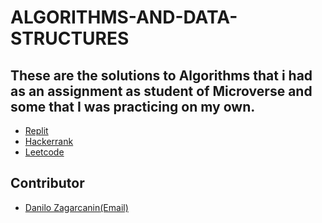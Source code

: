 # ALGORITHMS-AND-DATA-STRUCTURES
## These are the solutions to Algorithms that i had as an assignment as student of Microverse and some that I was practicing on my own.
* [Replit](https://repl.it/)
* [Hackerrank](https://www.hackerrank.com/)
* [Leetcode](https://leetcode.com/)
## Contributor 
* [Danilo Zagarcanin](https://github.com/danilozag1992)[(Email)](mailto:danilozagarcanin@gmail.com)
